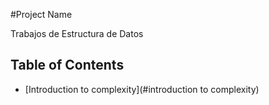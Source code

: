 #Project Name

Trabajos de Estructura de Datos

## Table of Contents

- [Introduction to complexity](#introduction to complexity)
